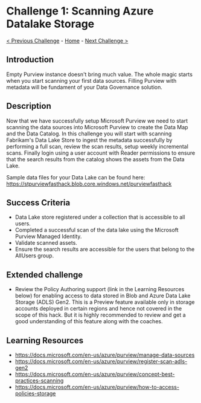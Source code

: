 # Challenge 1: Scanning Azure Datalake Storage

[< Previous Challenge](./Challenge0.md) - [Home](../README.md) - [Next Challenge >](./Challenge2.md)

## Introduction
Empty Purview instance doesn't bring much value. The whole magic starts when you start scanning your first data sources. Filling Purview with metadata will be fundament of your Data Governance solution. 

## Description
Now that we have successfully setup Microsoft Purview we need to start scanning the data sources into Microsoft Purview to create the Data Map and the Data Catalog. In this challenge you will start with scanning Fabrikam's Data Lake Store to ingest the metadata successfully by performing a full scan, review the scan results, setup weekly incremental scans. Finally login using a user account with Reader permissions to ensure that the search results from the catalog shows the assets from the Data Lake. 

Sample data files for your Data Lake can be found here: https://stpurviewfasthack.blob.core.windows.net/purviewfasthack

## Success Criteria
- Data Lake store registered under a collection that is accessible to all users.
- Completed a successful scan of the data lake using the Microsoft Purview Managed Identity.
- Validate scanned assets.
- Ensure the search results are accessible for the users that belong to the AllUsers group.

## Extended challenge
- Review the Policy Authoring support (link in the Learning Resources below) for enabling access to data stored in Blob and Azure Data Lake Storage (ADLS) Gen2. This is a Preview feature available only in storage accounts deployed in certain regions and hence not covered in the scope of this hack. But it is highly recommended to review and get a good understanding of this feature along with the coaches.

## Learning Resources
- https://docs.microsoft.com/en-us/azure/purview/manage-data-sources
- https://docs.microsoft.com/en-us/azure/purview/register-scan-adls-gen2
- https://docs.microsoft.com/en-us/azure/purview/concept-best-practices-scanning
- https://docs.microsoft.com/en-us/azure/purview/how-to-access-policies-storage
